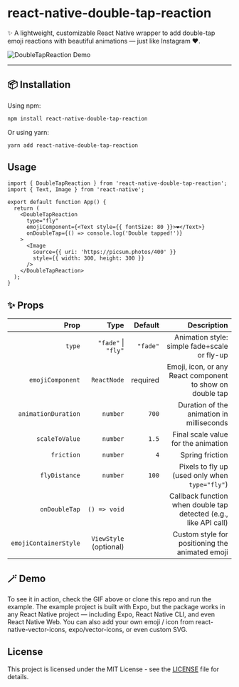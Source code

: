 # react-native-double-tap-reaction

✨ A lightweight, customizable React Native wrapper to add double-tap emoji reactions with beautiful animations — just like Instagram ❤️.

![DoubleTapReaction Demo](https://raw.githubusercontent.com/mohdjalalmk/double-tap-reactions/main/demo/example.gif)

---

## 📦 Installation

Using npm:
```bash
npm install react-native-double-tap-reaction
```
Or using yarn:
```
yarn add react-native-double-tap-reaction
```
## Usage
```
import { DoubleTapReaction } from 'react-native-double-tap-reaction';
import { Text, Image } from 'react-native';

export default function App() {
  return (
    <DoubleTapReaction
      type="fly"
      emojiComponent={<Text style={{ fontSize: 80 }}>❤️</Text>}
      onDoubleTap={() => console.log('Double tapped!')}
    >
      <Image
        source={{ uri: 'https://picsum.photos/400' }}
        style={{ width: 300, height: 300 }}
      />
    </DoubleTapReaction>
  );
}
```
## ✨ Props

| Prop                  | Type                        | Default   | Description                                                            |
|----------------------:|----------------------------:|---------:|---------------------------------------------------------------------:|
| `type`                | `"fade"` \| `"fly"`         | `"fade"`  | Animation style: simple fade+scale or fly-up                          |
| `emojiComponent`      | `ReactNode`                 | required  | Emoji, icon, or any React component to show on double tap             |
| `animationDuration`   | `number`                    | `700`     | Duration of the animation in milliseconds                             |
| `scaleToValue`        | `number`                    | `1.5`     | Final scale value for the animation                                   |
| `friction`            | `number`                    | `4`       | Spring friction                                                       |
| `flyDistance`         | `number`                    | `100`     | Pixels to fly up (used only when `type="fly"`)                        |
| `onDoubleTap`         | `() => void`                |           | Callback function when double tap detected (e.g., like API call)      |
| `emojiContainerStyle` | `ViewStyle` (optional)      |           | Custom style for positioning the animated emoji                       |

## 🪄 Demo
To see it in action, check the GIF above or clone this repo and run the example.
The example project is built with Expo, but the package works in any React Native project — including Expo, React Native CLI, and even React Native Web.
You can also add your own emoji / icon from react-native-vector-icons, expo/vector-icons, or even custom SVG.

## License

This project is licensed under the MIT License - see the [LICENSE](https://github.com/mohdjalalmk/double-tap-reactions/blob/main/LICENSE) file for details.